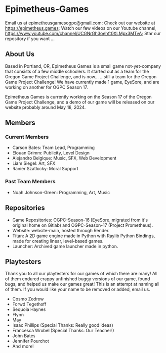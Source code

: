 # Epimetheus-Games

Email us at epimetheusgamesogpc@gmail.com;
Check out our website at https://epimetheus.games;
Watch our few videos on our Youtube channel, https://www.youtube.com/channel/UCGNrGh3oehft0XLMpx3MTvA;
Star our repository if you want ...

## About Us

Based in Portland, OR, Epimetheus Games is a small game not-yet-company that consists of a few middle schoolers. It started out as a team for the Oregon Game Project Challenge, and is now...
...still a team for the Oregon Game Project Challenge! We have currently made 1 game, EyeSore, and are working on another for OGPC Season 17.

Epimetheus Games is currently working on the Season 17 of the Oregon Game Project Challenge, and a demo of our game will be released on our website probably around May 18, 2024.

## Members

### Current Members

- Carson Bates: Team Lead, Programming
- Elouan Grimm: Publicity, Level Design
- Alejandro Belgique: Music, SFX, Web Development
- Liam Siegel: Art, SFX
- Ranier Szatlocky: Moral Support

### Past Team Members

- Noah Johnson-Green: Programming, Art, Music

## Repositories

- Game Repositories: OGPC-Season-16 (EyeSore, migrated from it's original home on Gitlab) and OGPC-Season-17 (Project Prometheus).
- Website: website-main, hosted through Render.
- Titan: A 2D game engine made in Python with Raylib Python Bindings, made for creating linear, level-based games.
- Launcher: Archived game launcher made in python.

## Playtesters

Thank you to all our playtesters for our games of which there are many! All of them endured crappy unfinished buggy versions of our game, found bugs, and helped us make our games great! This is an attempt at naming all of them. If you would like your name to be removed or added, email us.

- Cosmo Zodrow
- Forwd Tegethoff
- Sequoia Haynes
- Flynn
- May
- Isaac Phillips (Special Thanks: Really good ideas)
- Francesca Wrobel (Special Thanks: Our Teacher!)
- John Bates
- Jennifer Pourchot
- And more!
